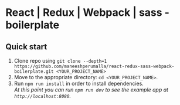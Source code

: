 
# React | Redux | Webpack | sass - boilerplate

## Quick start

1.  Clone repo using `git clone --depth=1 https://github.com/maneeshperumalla/react-redux-sass-webpack-boilerplate.git <YOUR_PROJECT_NAME>`
2.  Move to the appropriate directory: `cd <YOUR_PROJECT_NAME>`.<br />
3.  Run `npm run install` in order to install dependencies.<br />
    _At this point you can run `npm run dev` to see the example app at `http://localhost:8080`._
